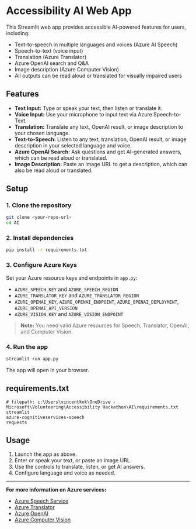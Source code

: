 # Accessibility AI Web App

This Streamlit web app provides accessible AI-powered features for users, including:
- Text-to-speech in multiple languages and voices (Azure AI Speech)
- Speech-to-text (voice input)
- Translation (Azure Translator)
- Azure OpenAI search and Q&A
- Image description (Azure Computer Vision)
- All outputs can be read aloud or translated for visually impaired users

## Features

- **Text Input:** Type or speak your text, then listen or translate it.
- **Voice Input:** Use your microphone to input text via Azure Speech-to-Text.
- **Translation:** Translate any text, OpenAI result, or image description to your chosen language.
- **Text-to-Speech:** Listen to any text, translation, OpenAI result, or image description in your selected language and voice.
- **Azure OpenAI Search:** Ask questions and get AI-generated answers, which can be read aloud or translated.
- **Image Description:** Paste an image URL to get a description, which can also be read aloud or translated.

## Setup

### 1. Clone the repository

```bash
git clone <your-repo-url>
cd AI
```

### 2. Install dependencies

```bash
pip install -r requirements.txt
```

### 3. Configure Azure Keys

Set your Azure resource keys and endpoints in `app.py`:

- `AZURE_SPEECH_KEY` and `AZURE_SPEECH_REGION`
- `AZURE_TRANSLATOR_KEY` and `AZURE_TRANSLATOR_REGION`
- `AZURE_OPENAI_KEY`, `AZURE_OPENAI_ENDPOINT`, `AZURE_OPENAI_DEPLOYMENT`, `AZURE_OPENAI_API_VERSION`
- `AZURE_VISION_KEY` and `AZURE_VISION_ENDPOINT`

> **Note:** You need valid Azure resources for Speech, Translator, OpenAI, and Computer Vision.

### 4. Run the app

```bash
streamlit run app.py
```

The app will open in your browser.

## requirements.txt

```
# filepath: c:\Users\vincentkok\OneDrive - Microsoft\Volunteering\Accessibility Hackathon\AI\requirements.txt
streamlit
azure-cognitiveservices-speech
requests
```

## Usage

1. Launch the app as above.
2. Enter or speak your text, or paste an image URL.
3. Use the controls to translate, listen, or get AI answers.
4. Configure language and voice as needed.

---

**For more information on Azure services:**
- [Azure Speech Service](https://learn.microsoft.com/azure/cognitive-services/speech-service/)
- [Azure Translator](https://learn.microsoft.com/azure/cognitive-services/translator/)
- [Azure OpenAI](https://learn.microsoft.com/azure/cognitive-services/openai/)
- [Azure Computer Vision](https://learn.microsoft.com/azure/cognitive-services/computer-vision/)
